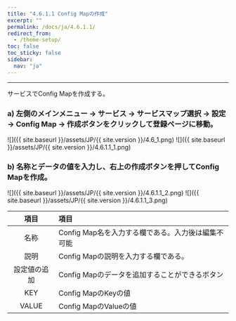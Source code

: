 ```yaml
---
title: "4.6.1.1 Config Mapの作成"
excerpt: ""
permalink: /docs/ja/4.6.1.1/
redirect_from:
  - /theme-setup/
toc: false
toc_sticky: false
sidebar:
  nav: "ja"
---
```


---
サービスでConfig Mapを作成する。

### a\) 左側のメインメニュー → サービス → サービスマップ選択 → 設定 → Config Map → 作成ボタンをクリックして登録ページに移動。
![]({{ site.baseurl }}/assets/JP/{{ site.version }}/4.6_1.png)
![]({{ site.baseurl }}/assets/JP/{{ site.version }}/4.6.1.1_1.png)

### b\) 名称とデータの値を入力し、右上の作成ボタンを押してConfig Mapを作成。

![]({{ site.baseurl }}/assets/JP/{{ site.version }}/4.6.1.1_2.png)
![]({{ site.baseurl }}/assets/JP/{{ site.version }}/4.6.1.1_3.png)

| **項目** | **項目** |
| :---: | :--- |
| 名称 | Config Map名を入力する欄である。入力後は編集不可能 |
| 説明 | Config Mapの説明を入力する欄である。 |
| 設定値の追加 | Config Mapのデータを追加することができるボタン |
| KEY | Config MapのKeyの値 |
| VALUE | Config MapのValueの値 |
